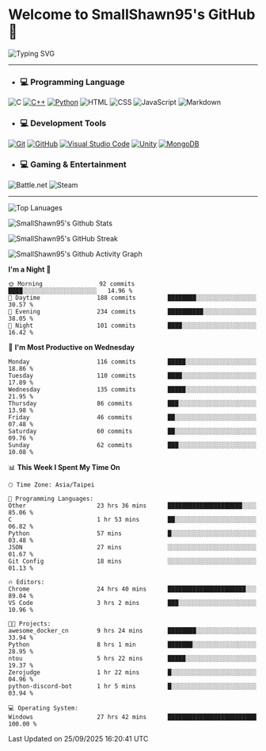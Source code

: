 # Welcome to SmallShawn95's GitHub 👋

![Typing SVG](https://readme-typing-svg.demolab.com/?lines=print("Hello,+world!");printf("Hello,+world!");cout+<<+"Hello,+world!";console.log("Hello,+world!")&center=true&vCenter=true&size=22&random=true)

***
<!-- https://shields.io/, https://simpleicons.org/ -->
* ### 💻 Programming Language
![C](https://img.shields.io/badge/-C-A8B9CC?style=flat-square&logo=c&logoColor=white)
[![C++](https://img.shields.io/badge/-C++-00599C?style=flat-square&logo=cplusplus)](https://cplusplus.com/)
[![Python](https://img.shields.io/badge/-Python-3776AB?style=flat-square&logo=python&logoColor=white)](https://www.python.org/)
![HTML](https://img.shields.io/badge/-HTML-E34F26?style=flat-square&logo=html5&logoColor=white)
![CSS](https://img.shields.io/badge/-CSS-1572B6?style=flat-square&logo=css3)
![JavaScript](https://img.shields.io/badge/-JavaScript-F7DF1E?style=flat-square&logo=javascript&logoColor=white)
![Markdown](https://img.shields.io/badge/-Markdown-000000?style=flat-square&logo=markdown)
* ### 💻 Development Tools
[![Git](https://img.shields.io/badge/-Git-f05032?style=flat-square&logo=git&logoColor=white)](https://git-scm.com/)
[![GitHub](https://img.shields.io/badge/-GitHub-181717?style=flat-square&logo=github)](https://github.com/)
[![Visual Studio Code](https://img.shields.io/badge/-Visual%20Studio%20Code-007ACC?style=flat-square&logo=visualstudiocode)](https://code.visualstudio.com/)
[![Unity](https://img.shields.io/badge/-Unity-000000?style=flat-square&logo=unity)](https://unity.com/)
[![MongoDB](https://img.shields.io/badge/-MongoDB-47A248?style=flat-square&logo=mongodb&logoColor=white)](https://www.mongodb.com/)
* ### 💻 Gaming & Entertainment
![Battle.net](https://img.shields.io/badge/-Battle.net-4381C3?style=flat-square&logo=battledotnet&logoColor=white)
![Steam](https://img.shields.io/badge/-Steam-000000?style=flat-square&logo=steam)
***

<!-- ![GitHub User's Stars](https://img.shields.io/github/stars/smallshawn95?color=orange&label=Stars&labelColor=yellow) -->
<!-- ![GitHub Followers](https://img.shields.io/github/followers/smallshawn95?color=orange&label=Followers&labelColor=FFDBAC) -->

![Top Lanuages](https://github-readme-stats.vercel.app/api/top-langs/?username=smallshawn95&theme=holi&layout=donut&size_weight=0.5&count_weight=0.5&exclude_repo=smallshawn95.github.io)

![SmallShawn95's Github Stats](https://github-readme-stats.vercel.app/api?username=smallshawn95&theme=holi&show_icons=true&rank_icon=github)

![SmallShawn95's GitHub Streak](https://streak-stats.demolab.com/?user=smallshawn95&theme=holi-theme&date_format=M%20j%5B%2C%20Y%5D)

![SmallShawn95's Github Activity Graph](https://github-readme-activity-graph.vercel.app/graph?username=smallshawn95&theme=tokyo-night)

<!-- ![SmallShawn95's WakaTime Stats](https://github-readme-stats.vercel.app/api/wakatime?username=smallshawn95) -->
<!-- ![Repositorie Card](https://github-readme-stats.vercel.app/api/pin/?username=smallshawn95&repo=Python-Discord-Bot-Course&theme=holi) -->
<!-- ![Repositorie Card](https://github-readme-stats.vercel.app/api/pin/?username=smallshawn95&repo=ZeroJudge-Code&theme=holi) -->

<!--START_SECTION:waka-->
**I'm a Night 🦉** 

```text
🌞 Morning                92 commits          ████░░░░░░░░░░░░░░░░░░░░░   14.96 % 
🌆 Daytime                188 commits         ████████░░░░░░░░░░░░░░░░░   30.57 % 
🌃 Evening                234 commits         ██████████░░░░░░░░░░░░░░░   38.05 % 
🌙 Night                  101 commits         ████░░░░░░░░░░░░░░░░░░░░░   16.42 % 
```
📅 **I'm Most Productive on Wednesday** 

```text
Monday                   116 commits         █████░░░░░░░░░░░░░░░░░░░░   18.86 % 
Tuesday                  110 commits         ████░░░░░░░░░░░░░░░░░░░░░   17.89 % 
Wednesday                135 commits         █████░░░░░░░░░░░░░░░░░░░░   21.95 % 
Thursday                 86 commits          ███░░░░░░░░░░░░░░░░░░░░░░   13.98 % 
Friday                   46 commits          ██░░░░░░░░░░░░░░░░░░░░░░░   07.48 % 
Saturday                 60 commits          ██░░░░░░░░░░░░░░░░░░░░░░░   09.76 % 
Sunday                   62 commits          ███░░░░░░░░░░░░░░░░░░░░░░   10.08 % 
```


📊 **This Week I Spent My Time On** 

```text
🕑︎ Time Zone: Asia/Taipei

💬 Programming Languages: 
Other                    23 hrs 36 mins      █████████████████████░░░░   85.06 % 
C                        1 hr 53 mins        ██░░░░░░░░░░░░░░░░░░░░░░░   06.82 % 
Python                   57 mins             █░░░░░░░░░░░░░░░░░░░░░░░░   03.48 % 
JSON                     27 mins             ░░░░░░░░░░░░░░░░░░░░░░░░░   01.67 % 
Git Config               18 mins             ░░░░░░░░░░░░░░░░░░░░░░░░░   01.13 % 

🔥 Editors: 
Chrome                   24 hrs 40 mins      ██████████████████████░░░   89.04 % 
VS Code                  3 hrs 2 mins        ███░░░░░░░░░░░░░░░░░░░░░░   10.96 % 

🐱‍💻 Projects: 
awesome_docker_cn        9 hrs 24 mins       ████████░░░░░░░░░░░░░░░░░   33.94 % 
Python                   8 hrs 1 min         ███████░░░░░░░░░░░░░░░░░░   28.95 % 
ntou                     5 hrs 22 mins       █████░░░░░░░░░░░░░░░░░░░░   19.37 % 
Zerojudge                1 hr 22 mins        █░░░░░░░░░░░░░░░░░░░░░░░░   04.96 % 
python-discord-bot       1 hr 5 mins         █░░░░░░░░░░░░░░░░░░░░░░░░   03.94 % 

💻 Operating System: 
Windows                  27 hrs 42 mins      █████████████████████████   100.00 % 
```


 Last Updated on 25/09/2025 16:20:41 UTC
<!--END_SECTION:waka-->

<!--
**smallshawn95/smallshawn95** is a ✨ _special_ ✨ repository because its `README.md` (this file) appears on your GitHub profile.

- 🔭 I’m currently working on ...
- 🌱 I’m currently learning ...
- 👯 I’m looking to collaborate on ...
- 🤔 I’m looking for help with ...
- 💬 Ask me about ...
- 📫 How to reach me: ...
- 😄 Pronouns: ...
- ⚡ Fun fact: ...
-->

